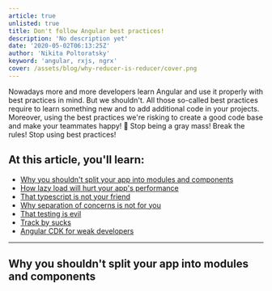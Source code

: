 ```yaml
---
article: true
unlisted: true
title: Don't follow Angular best practices!
description: 'No description yet'
date: '2020-05-02T06:13:25Z'
author: 'Nikita Poltoratsky'
keyword: 'angular, rxjs, ngrx'
cover: /assets/blog/why-reducer-is-reducer/cover.png
---
```


Nowadays more and more developers learn Angular and use it properly with best practices in mind.
But we shouldn't. All those so-called best practices require to learn something new and to add additional
code in your projects. Moreover, using the best practices we're risking to create a good code base and
make your teammates happy! 🌈 Stop being a gray mass! Break the rules! Stop using best practices!

## At this article, you'll learn:

- [Why you shouldn't split your app into modules and components]()
- [How lazy load will hurt your app's performance]()
- [That typescript is not your friend]()
- [Why separation of concerns is not for you]()
- [That testing is evil]()
- [Track by sucks]()
- [Angular CDK for weak developers]()

<hr>

## Why you shouldn't split your app into modules and components
